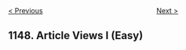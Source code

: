 <!--|This file generated by command(leetcode description); DO NOT EDIT.    |-->
<!--+----------------------------------------------------------------------+-->
<!--|@author    openset <openset.wang@gmail.com>                           |-->
<!--|@link      https://github.com/openset                                 |-->
<!--|@home      https://github.com/openset/leetcode                        |-->
<!--+----------------------------------------------------------------------+-->

[< Previous](https://github.com/openset/leetcode/tree/master/problems/longest-chunked-palindrome-decomposition "Longest Chunked Palindrome Decomposition")
　　　　　　　　　　　　　　　　
[Next >](https://github.com/openset/leetcode/tree/master/problems/article-views-ii "Article Views II")

## 1148. Article Views I (Easy)


